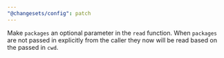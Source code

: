 ```yaml
---
"@changesets/config": patch
---
```


Make `packages` an optional parameter in the `read` function. When `packages` are not passed in explicitly from the caller they now will be read based on the passed in `cwd`.
